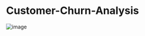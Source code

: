 # Customer-Churn-Analysis

![image](https://github.com/user-attachments/assets/0f7ac73e-9b04-4809-bc21-0a2d0e38091e)
